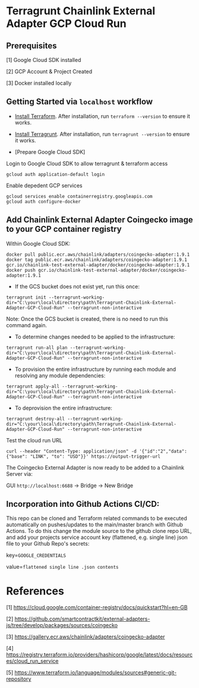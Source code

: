 # Terragrunt Chainlink External Adapter GCP Cloud Run

## Prerequisites
[1] Google Cloud SDK installed

[2] GCP Account & Project Created

[3] Docker installed locally

## Getting Started via `localhost` workflow

* [Install Terraform](https://learn.hashicorp.com/terraform/getting-started/install). After installation, run `terraform --version` to ensure it works.

* [Install Terragrunt](https://terragrunt.gruntwork.io/docs/getting-started/install/). After installation, run `terragrunt --version` to ensure it works.

* [Prepare Google Cloud SDK]

Login to Google Cloud SDK to allow terragrunt & terraform access
```
gcloud auth application-default login
```
Enable depedent GCP services
```
gcloud services enable containerregistry.googleapis.com
gcloud auth configure-docker
```
## Add Chainlink External Adapter Coingecko image to your GCP container registry
Within Google Cloud SDK:
```
docker pull public.ecr.aws/chainlink/adapters/coingecko-adapter:1.9.1
docker tag public.ecr.aws/chainlink/adapters/coingecko-adapter:1.9.1 gcr.io/chainlink-test-external-adapter/docker/coingecko-adapter:1.9.1
docker push gcr.io/chainlink-test-external-adapter/docker/coingecko-adapter:1.9.1
```

* If the GCS bucket does not exist yet, run this once:
```
terragrunt init --terragrunt-working-dir="C:\your\local\directory\path\Terragrunt-Chainlink-External-Adapter-GCP-Cloud-Run" --terragrunt-non-interactive
```
Note: Once the GCS bucket is created, there is no need to run this command again.

* To determine changes needed to be applied to the infrastructure:
```
terragrunt run-all plan --terragrunt-working-dir="C:\your\local\directory\path\Terragrunt-Chainlink-External-Adapter-GCP-Cloud-Run" --terragrunt-non-interactive
```

* To provision the entire infrastructure by running each module and resolving any module dependencies:
```
terragrunt apply-all --terragrunt-working-dir="C:\your\local\directory\path\Terragrunt-Chainlink-External-Adapter-GCP-Cloud-Run" --terragrunt-non-interactive
```

* To deprovision the entire infrastructure:
```
terragrunt destroy-all --terragrunt-working-dir="C:\your\local\directory\path\Terragrunt-Chainlink-External-Adapter-GCP-Cloud-Run" --terragrunt-non-interactive
```

Test the cloud run URL
```
curl --header "Content-Type: application/json" -d '{"id":"2","data": {"base": "LINK", "to": "USD"}}' https://output-trigger-url
```

The Coingecko External Adapter is now ready to be added to a Chainlink Server via:

GUI `http://localhost:6688` -> Bridge -> New Bridge 

## Incorporation into Github Actions CI/CD:

This repo can be cloned and Terraform related commands to be executed automatically on pushes/updates to the main/master branch with Github Actions. 
To do this change the module source to the github clone repo URL, and add your projects service account key (flattened, e.g. single line) json file to your Github Repo's secrets:

key=`GOOGLE_CREDENTIALS`

value=`flattened single line .json contents`


# References
[1] https://cloud.google.com/container-registry/docs/quickstart?hl=en-GB

[2] https://github.com/smartcontractkit/external-adapters-js/tree/develop/packages/sources/coingecko

[3] https://gallery.ecr.aws/chainlink/adapters/coingecko-adapter

[4] https://registry.terraform.io/providers/hashicorp/google/latest/docs/resources/cloud_run_service

[5] https://www.terraform.io/language/modules/sources#generic-git-repository
